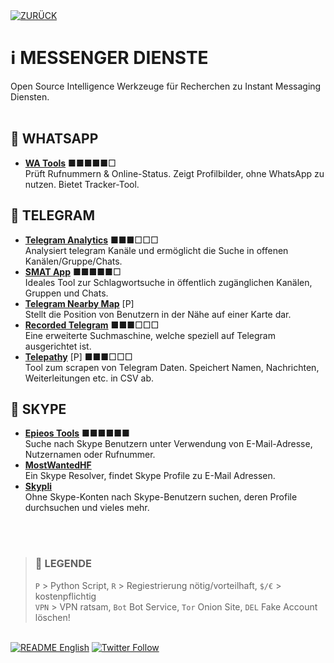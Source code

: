 <div align="left">
  <a href="https://github.com/ot2i7ba/OSINT/blob/main/de/"><img alt="ZURÜCK" src="https://img.shields.io/badge/ZURÜCK-lightgrey.svg?style=for-the-badge"></a>
</div>

# ℹ️ MESSENGER DIENSTE
Open Source Intelligence Werkzeuge für Recherchen zu Instant Messaging Diensten.<br/><br/>

## 📑 WHATSAPP
- **[WA Tools](https://watools.io/ "WA Tools")** ■■■■■□<br/>
Prüft Rufnummern & Online-Status. Zeigt Profilbilder, ohne WhatsApp zu nutzen. Bietet Tracker-Tool.

## 📑 TELEGRAM
- **[Telegram Analytics](https://tgstat.com/ "Telegram Analytics")** ■■■□□□<br/>
Analysiert telegram Kanäle und ermöglicht die Suche in offenen Kanälen/Gruppe/Chats.
- **[SMAT App](https://www.smat-app.com/search?searchTerm=osint&startDate=2021-06-29&endDate=2021-12-29&websites=telegram&numberOf=10&interval=day&limit=1000&changepoint=false "SMAT App")** ■■■■■□<br/>
Ideales Tool zur Schlagwortsuche in öffentlich zugänglichen Kanälen, Gruppen und Chats.
- **[Telegram Nearby Map](https://github.com/tejado/telegram-nearby-map "Telegram Nearby Map")** [P]<br/>
Stellt die Position von Benutzern in der Nähe auf einer Karte dar.
- **[Recorded Telegram](https://api.recordedtelegram.com/ "Recorded Telegram")** ■■■□□□<br/>
Eine erweiterte Suchmaschine, welche speziell auf Telegram ausgerichtet ist.
- **[Telepathy](https://github.com/jordanwildon/Telepathy "Telepathy")** [P] ■■■□□□<br/>
Tool zum scrapen von Telegram Daten. Speichert Namen, Nachrichten, Weiterleitungen etc. in CSV ab.

## 📑 SKYPE
- **[Epieos Tools](https://tools.epieos.com/skype.php "Epieos Tools - Skype Lookup")** ■■■■■■<br/>
Suche nach Skype Benutzern unter Verwendung von E-Mail-Adresse, Nutzernamen oder Rufnummer.
- **[MostWantedHF](https://mostwantedhf.info/ "MostWantedHF")**<br/>
Ein Skype Resolver, findet Skype Profile zu E-Mail Adressen.
- **[Skypli](https://skypli.com/ "Skypli")**<br/>
Ohne Skype-Konten nach Skype-Benutzern suchen, deren Profile durchsuchen und vieles mehr.

<br/><br/>
>### 📌 LEGENDE
>`P` > Python Script, `R` > Regiestrierung nötig/vorteilhaft, `$/€` > kostenpflichtig<br/>`VPN` > VPN ratsam, `Bot` Bot Service, `Tor` Onion Site, `DEL` Fake Account löschen!

<br/>
<div align="left">
  <a href="https://github.com/ot2i7ba/OSINT/blob/main/en/README.md"><img alt="README English" src="https://img.shields.io/badge/README-English-lightgrey.svg?style=for-the-badge"></a>
  <a href="https://twitter.com/intent/follow?screen_name=ot2i7ba"><img alt="Twitter Follow" src="https://img.shields.io/twitter/follow/ot2i7ba?logo=twitter&logoColor=white&style=for-the-badge"></a>
</div>
